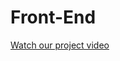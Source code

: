 # Front-End
[Watch our project video](https://drive.google.com/drive/folders/1HZ6FDb4Z7AdYhiyESfWwlkXmMiNFvNhq?usp=drive_link)

